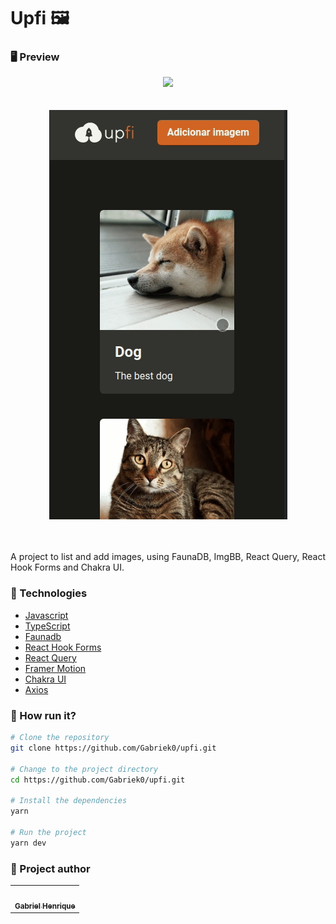<h1 align="left">Upfi 🖼️</h1>

### 🖥️ Preview
<div align="center">
<img src="/public/upfi-desktop.gif"/>
</div>
<br></br>
<div align="center">
<img src="/public/upfi-mobile.gif"/>
</div>
<br></br>

<p align="justify">A project to list and add images, using FaunaDB, ImgBB, React Query, React Hook Forms and Chakra UI.</p>

### :nut_and_bolt: Technologies

- [Javascript][javascript]
- [TypeScript][typescript]
- [Faunadb][faunadb]
- [React Hook Forms][react-hook-forms]
- [React Query][react-query]
- [Framer Motion][framer-motion]
- [Chakra UI][chakra-ui]
- [Axios][axios]

[javascript]: https://developer.mozilla.org/pt-BR/docs/Web/JavaScript
[typescript]: https://www.typescriptlang.org/
[faunadb]: https://fauna.com/
[react-hook-forms]: https://react-hook-form.com/
[react-query]: https://tanstack.com/query/v4/?from=reactQueryV3&original=https://react-query-v3.tanstack.com/
[chakra-ui]: https://chakra-ui.com/
[axios]: https://axios-http.com/docs/intro
[framer-motion]: https://www.framer.com/motion/

### 🤔 How run it?

```bash
# Clone the repository
git clone https://github.com/Gabriek0/upfi.git

# Change to the project directory
cd https://github.com/Gabriek0/upfi.git

# Install the dependencies
yarn

# Run the project
yarn dev
```

### 🧑 Project author

<table>
  <tr>
    <td align="center">
      <a href="https://github.com/Gabriek0">
        <img src='https://avatars.githubusercontent.com/u/89749843?v=4' width="100px;" alt=""/>
        <br />
          <sub>
            <b>Gabriel Henrique</b>
          </sub>
      </a>
    </td>

  </tr>
</table>




